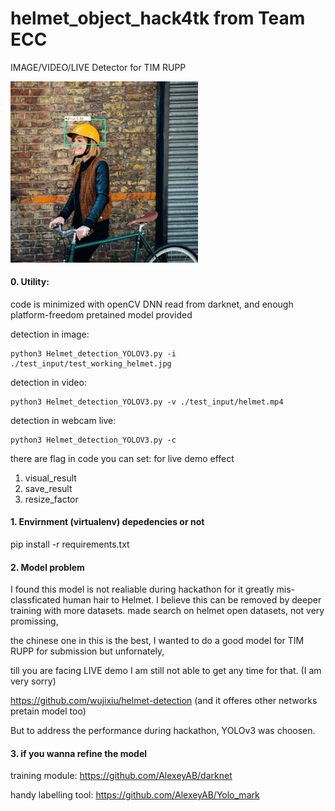 # helmet_object_hack4tk from Team ECC

IMAGE/VIDEO/LIVE Detector for TIM RUPP

<img src="./result/test_larger.jpg" width="300"  />

#### 0. Utility:

code is minimized with openCV DNN read from darknet, and enough platform-freedom
pretained model provided

detection in image:
```
python3 Helmet_detection_YOLOV3.py -i ./test_input/test_working_helmet.jpg
```

detection in video:
```
python3 Helmet_detection_YOLOV3.py -v ./test_input/helmet.mp4
```

detection in webcam live:
```
python3 Helmet_detection_YOLOV3.py -c
```
there are flag in code you can set: 
for live demo effect
1) visual_result
2) save_result
3) resize_factor  


#### 1. Envirnment (virtualenv) depedencies or not

pip install -r requirements.txt

#### 2. Model problem

I found this model is not realiable during hackathon for it greatly mis-classficated human hair to Helmet.
I believe this can be removed by deeper training with more datasets.
made search on helmet open datasets, not very promissing,

the chinese one in this is the best, I wanted to do a good model for TIM RUPP for submission but unfornately,

till you are facing LIVE demo I am still not able to get any time for that. (I am very sorry)

https://github.com/wujixiu/helmet-detection (and it offeres other networks pretain model too)

But to address the performance during hackathon, YOLOv3 was choosen.

#### 3. if you wanna refine the model

training module: https://github.com/AlexeyAB/darknet

handy labelling tool: https://github.com/AlexeyAB/Yolo_mark

